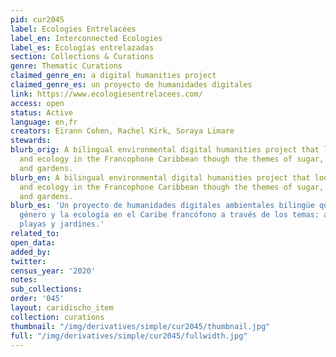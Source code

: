 ```yaml
---
pid: cur2045
label: Ecologies Entrelacées
label_en: Interconnected Ecologies
label_es: Ecologías entrelazadas
section: Collections & Curations
genre: Thematic Curations
claimed_genre_en: a digital humanities project
claimed_genre_es: un proyecto de humanidades digitales
link: https://www.ecologiesentrelacees.com/
access: open
status: Active
language: en,fr
creators: Eirann Cohen, Rachel Kirk, Soraya Limare
stewards:
blurb_orig: A bilingual environmental digital humanities project that looks at gender
  and ecology in the Francophone Caribbean though the themes of sugar, bananas, beaches,
  and gardens.
blurb_en: A bilingual environmental digital humanities project that looks at gender
  and ecology in the Francophone Caribbean though the themes of sugar, bananas, beaches,
  and gardens.
blurb_es: 'Un proyecto de humanidades digitales ambientales bilingüe que analiza el
  género y la ecología en el Caribe francófono a través de los temas: azúcar, plátanos,
  playas y jardines.'
related_to:
open_data:
added_by:
twitter:
census_year: '2020'
notes:
sub_collections:
order: '045'
layout: caridischo_item
collection: curations
thumbnail: "/img/derivatives/simple/cur2045/thumbnail.jpg"
full: "/img/derivatives/simple/cur2045/fullwidth.jpg"
---
```

